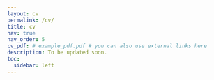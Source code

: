 ```yaml
---
layout: cv
permalink: /cv/
title: cv
nav: true
nav_order: 5
cv_pdf: # example_pdf.pdf # you can also use external links here
description: To be updated soon.
toc:
  sidebar: left
---
```

